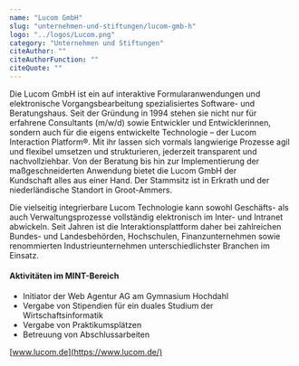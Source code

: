 ```yaml
---
name: "Lucom GmbH"
slug: "unternehmen-und-stiftungen/lucom-gmb-h"
logo: "../logos/Lucom.png"
category: "Unternehmen und Stiftungen"
citeAuthor: ""
citeAuthorFunction: ""
citeQuote: ""
---
```


Die Lucom GmbH ist ein auf interaktive Formularanwendungen und elektronische Vorgangsbearbeitung spezialisiertes Software- und Beratungshaus. Seit der Gründung in 1994 stehen sie nicht nur für erfahrene Consultants (m/w/d) sowie Entwickler und Entwicklerinnen, sondern auch für die eigens entwickelte Technologie – der Lucom Interaction Platform®. Mit ihr lassen sich vormals langwierige Prozesse agil und flexibel umsetzen und strukturieren, jederzeit transparent und nachvollziehbar. Von der Beratung bis hin zur Implementierung der maßgeschneiderten Anwendung bietet die Lucom GmbH der Kundschaft alles aus einer Hand. Der Stammsitz ist in Erkrath und der niederländische Standort in Groot-Ammers.

Die vielseitig integrierbare Lucom Technologie kann sowohl Geschäfts- als auch Verwaltungsprozesse vollständig elektronisch im Inter- und Intranet abwickeln. Seit Jahren ist die Interaktionsplattform daher bei zahlreichen Bundes- und Landesbehörden, Hochschulen, Finanzunternehmen sowie renommierten Industrieunternehmen unterschiedlichster Branchen im Einsatz.

#### Aktivitäten im MINT-Bereich

- Initiator der Web Agentur AG am Gymnasium Hochdahl
- Vergabe von Stipendien für ein duales Studium der Wirtschaftsinformatik
- Vergabe von Praktikumsplätzen
- Betreuung von Abschlussarbeiten

[www.lucom.de](https://www.lucom.de/)
